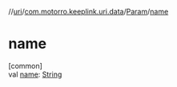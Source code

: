 //[uri](../../../index.md)/[com.motorro.keeplink.uri.data](../index.md)/[Param](index.md)/[name](name.md)

# name

[common]\
val [name](name.md): [String](https://kotlinlang.org/api/latest/jvm/stdlib/kotlin/-string/index.html)
